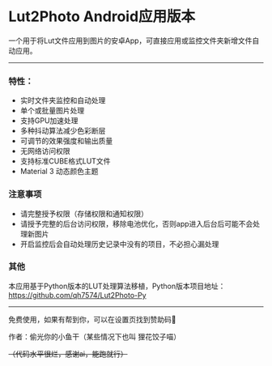 # Lut2Photo Android应用版本
一个用于将Lut文件应用到图片的安卓App，可直接应用或监控文件夹新增文件自动应用。

------------


### 特性：
- 实时文件夹监控和自动处理
- 单个或批量图片处理
- 支持GPU加速处理
- 多种抖动算法减少色彩断层
- 可调节的效果强度和输出质量
- 无网络访问权限
- 支持标准CUBE格式LUT文件
- Material 3 动态颜色主题

### 注意事项
- 请完整授予权限（存储权限和通知权限）
- 请授予完整的后台访问权限，移除电池优化，否则app进入后台后可能不会处理新图片
- 开启监控后会自动处理历史记录中没有的项目，不必担心漏处理

### 其他
本应用基于Python版本的LUT处理算法移植，Python版本项目地址：
https://github.com/qh7574/Lut2Photo-Py

------------


免费使用，如果有帮到你，可以在设置页找到赞助码🍵

作者：偷光你的小鱼干（某些情况下也叫 狸花饺子喵）

~~（代码水平很烂，感谢ai，能跑就行）~~
